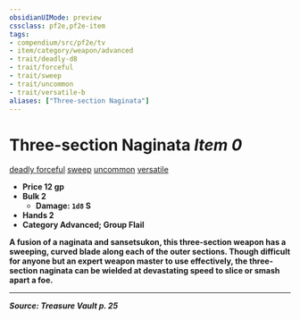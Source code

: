 ```yaml
---
obsidianUIMode: preview
cssclass: pf2e,pf2e-item
tags:
- compendium/src/pf2e/tv
- item/category/weapon/advanced
- trait/deadly-d8
- trait/forceful
- trait/sweep
- trait/uncommon
- trait/versatile-b
aliases: ["Three-section Naginata"]
---
```

# Three-section Naginata *Item 0*  
[deadly <d8>](rules/traits/deadly-d8.md "Deadly Weapon Trait")  [forceful](forceful.md "Forceful Weapon Trait")  [sweep](sweep.md "Sweep Weapon Trait")  [uncommon](uncommon.md "Uncommon Rarity Trait")  [versatile <B>](rules/traits/versatile-b.md "Versatile Weapon Trait")  

- **Price** 12 gp
- **Bulk** 2
  - **Damage**: `1d8` S
- **Hands** 2
- **Category** Advanced; **Group** Flail 

A fusion of a naginata and sansetsukon, this three-section weapon has a sweeping, curved blade along each of the outer sections. Though difficult for anyone but an expert weapon master to use effectively, the three-section naginata can be wielded at devastating speed to slice or smash apart a foe.


---
*Source: Treasure Vault p. 25*